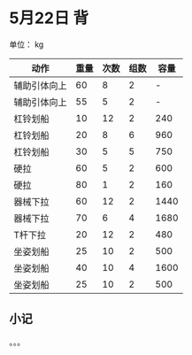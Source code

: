 # 5月22日 背
单位： kg  

| 动作 | 重量 | 次数 | 组数 | 容量 |
| ----- | ----- | ----- | ----- | ----- |
| 辅助引体向上 | 60 | 8 | 2 | - |
| 辅助引体向上 | 55 | 5 | 2 | - |
| 杠铃划船 | 10 | 12 | 2 | 240 |
| 杠铃划船 | 20 | 8 | 6 | 960 |
| 杠铃划船 | 30 | 5 | 5 | 750 |
| 硬拉 | 60 | 5 | 2 | 600 |
| 硬拉 | 80 | 1 | 2 | 160 |
| 器械下拉 | 60 | 12 | 2 | 1440 |
| 器械下拉 | 70 | 6 | 4 | 1680 |
| T杆下拉 | 20 | 12 | 2| 480 |
| 坐姿划船 | 25 | 10 | 2 | 500 |
| 坐姿划船 | 40 | 10 | 4 | 1600 |
| 坐姿划船 | 25 | 10 | 2 | 500 |

## 小记
。。。